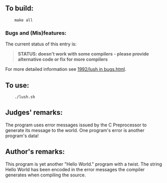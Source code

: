 ## To build:

``` <!---sh-->
    make all
```


### Bugs and (Mis)features:

The current status of this entry is:

> **STATUS: doesn't work with some compilers - please provide alternative code or fix for more compilers**

For more detailed information see [1992/lush in bugs.html](../../bugs.html#1992_lush).


## To use:

``` <!---sh-->
    ./lush.sh
```


## Judges' remarks:

The program uses error messages issued by the C Preprocessor to
generate its message to the world.  One program's error is another
program's data!


## Author's remarks:

This program is yet another "Hello World." program with a twist.  The
string Hello World has been encoded in the error messages the compiler
generates when compiling the source.


<!--

    Copyright © 1984-2024 by Landon Curt Noll. All Rights Reserved.

    You are free to share and adapt this file under the terms of this license:

        Creative Commons Attribution-ShareAlike 4.0 International (CC BY-SA 4.0)

    For more information, see:

        https://creativecommons.org/licenses/by-sa/4.0/

-->

